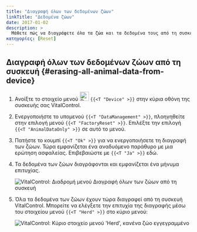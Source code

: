 ```yaml
---
title: "Διαγραφή όλων των δεδομένων ζώων"
linkTitle: "Δεδομένα ζώων"
date: 2017-01-02
description: >
  Μάθετε πώς να διαγράφετε όλα τα ζώα και τα δεδομένα τους από τη συσκευή σας VitalControl.
κατηγορίες: [Reset]
---
```

## Διαγραφή όλων των δεδομένων ζώων από τη συσκευή {#erasing-all-animal-data-from-device}

1. Ανοίξτε το στοιχείο μενού <img src="/icons/device.svg" width="25" align="bottom" alt="Device" /> `{{<T "Device" >}}` στην κύρια οθόνη της συσκευής σας VitalControl.

1. Ενεργοποιήστε το υπομενού `{{<T "DataManagement" >}}`, πλοηγηθείτε στην επιλογή μενού `{{<T "FactoryReset" >}}`. Επιλέξτε την επιλογή `{{<T "AnimalDataOnly" >}}` σε αυτό το μενού.

1. Πατήστε το κουμπί `{{<T "Ok" >}}` για να ενεργοποιήσετε τη διαγραφή των ζώων. Τώρα εμφανίζεται ένα αναδυόμενο παράθυρο με μια ερώτηση ασφαλείας. Επιβεβαιώστε με `{{<T "Ja" >}}` εδώ.

1. Τα δεδομένα των ζώων διαγράφονται και εμφανίζεται ένα μήνυμα επιτυχίας.

   ![VitalControl: Διαδρομή μενού Διαγραφή όλων των ζώων από τη συσκευή](../images/eraseanimals.png "Διαγραφή όλων των ζώων")

1. Όλα τα δεδομένα των ζώων έχουν τώρα διαγραφεί από τη συσκευή VitalControl. Μπορείτε να ελέγξετε την επιτυχία της διαγραφής μέσω του στοιχείου μενού `{{<T "Herd" >}}` στο κύριο μενού:

   ![VitalControl: Κύριο στοιχείο μενού 'Herd', κανένα ζώο εγγεγραμμένο](../images/no-animals.png "Κανένα ζώο εγγεγραμμένο")

